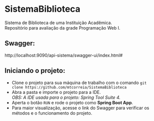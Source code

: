 # SistemaBiblioteca
Sistema de Biblioteca de uma Instituição Acadêmica.
<br/>Repositório para avaliação da grade Programação Web I.

## Swagger:
http://localhost:9090/api-sistema/swagger-ui/index.html#

## Iniciando o projeto:
- Clone o projeto para sua máquina de trabalho com o comando `git clone https://github.com/mtcorreia/SistemaBiblioteca`
- Abra a pasta e importe o projeto para a IDE.
    <br/>*OBS: A IDE usada para o projeto: Spring Tool Suite 4.*
- Aperta o botão `RUN` e rode o projeto como **Spring Boot App**.
- Para maior visualização, acesse o link do Swagger para verificar os métodos e o funcionamento do projeto.
